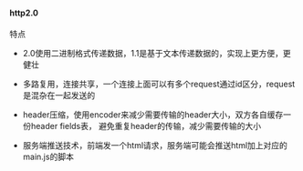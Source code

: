 #### http2.0 

特点

- 2.0使用二进制格式传递数据，1.1是基于文本传递数据的，实现上更方便，更健壮

- 多路复用，连接共享，一个连接上面可以有多个request通过id区分，request是混杂在一起发送的

- header压缩，使用encoder来减少需要传输的header大小，双方各自缓存一份header fields表，
避免重复header的传输，减少需要传输的大小

- 服务端推送技术，前端发一个html请求，服务端可能会推送html加上对应的main.js的脚本
